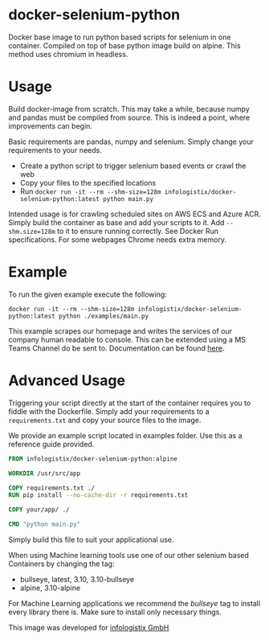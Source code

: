 # docker-selenium-python
Docker base image to run python based scripts for selenium in one container. Compiled on top of base python image build on alpine. This method uses chromium in headless.


# Usage
Build docker-image from scratch. This may take a while, because numpy and pandas must be compiled from source. This is indeed a point, where improvements can begin.

Basic requirements are pandas, numpy and selenium. Simply change your requirements to your needs. 

- Create a python script to trigger selenium based events or crawl the web
- Copy your files to the specified locations
- Run ```docker run -it --rm --shm-size=128m infologistix/docker-selenium-python:latest python main.py```

Intended usage is for crawling scheduled sites on AWS ECS and Azure ACR. Simply build the container as base and add your scripts to it. Add ```--shm.size=128m``` to it to ensure running correctly. See Docker Run specifications. For some webpages Chrome needs extra memory.

# Example
To run the given example execute the following:

```docker run -it --rm --shm-size=128m infologistix/docker-selenium-python:latest python ./examples/main.py```

This example scrapes our homepage and writes the services of our company human readable to console. This can be extended using a MS Teams Channel do be sent to. Documentation can be found [here](https://docker-selenium-python.readthedocs.io/en/latest/).

# Advanced Usage
Triggering your script directly at the start of the container requires you to fiddle with the Dockerfile. Simply add your requirements to a ```requirements.txt``` and copy your source files to the image.

We provide an example script located in examples folder. Use this as a reference guide provided.

```Dockerfile
FROM infologistix/docker-selenium-python:alpine

WORKDIR /usr/src/app

COPY requirements.txt ./
RUN pip install --no-cache-dir -r requirements.txt

COPY your/app/ ./

CMD "python main.py"
```

Simply build this file to suit your applicational use.

When using Machine learning tools use one of our other selenium based Containers by changing the tag:

- bullseye, latest, 3.10, 3.10-bullseye
- alpine, 3.10-alpine 

For Machine Learning applications we recommend the *bullseye* tag to install every library there is. Make sure to install only necessary things.

This image was developed for [infologistix GmbH](https://infologistix.de)
